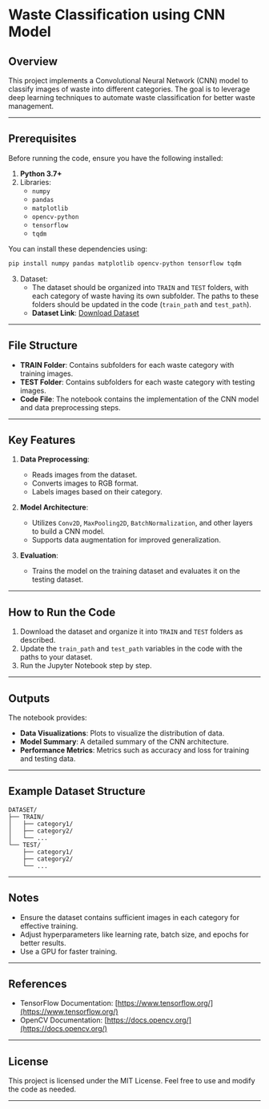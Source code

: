 # Waste Classification using CNN Model

## Overview
This project implements a Convolutional Neural Network (CNN) model to classify images of waste into different categories. The goal is to leverage deep learning techniques to automate waste classification for better waste management.

---

## Prerequisites
Before running the code, ensure you have the following installed:

1. **Python 3.7+**
2. Libraries:
   - `numpy`
   - `pandas`
   - `matplotlib`
   - `opencv-python`
   - `tensorflow`
   - `tqdm`

You can install these dependencies using:
```bash
pip install numpy pandas matplotlib opencv-python tensorflow tqdm
```

3. Dataset:
   - The dataset should be organized into `TRAIN` and `TEST` folders, with each category of waste having its own subfolder. The paths to these folders should be updated in the code (`train_path` and `test_path`).
   - **Dataset Link**: [Download Dataset](https://www.kaggle.com/datasets/techsash/waste-classification-data)

---

## File Structure
- **TRAIN Folder**: Contains subfolders for each waste category with training images.
- **TEST Folder**: Contains subfolders for each waste category with testing images.
- **Code File**: The notebook contains the implementation of the CNN model and data preprocessing steps.

---

## Key Features
1. **Data Preprocessing**:
   - Reads images from the dataset.
   - Converts images to RGB format.
   - Labels images based on their category.

2. **Model Architecture**:
   - Utilizes `Conv2D`, `MaxPooling2D`, `BatchNormalization`, and other layers to build a CNN model.
   - Supports data augmentation for improved generalization.

3. **Evaluation**:
   - Trains the model on the training dataset and evaluates it on the testing dataset.

---

## How to Run the Code
1. Download the dataset and organize it into `TRAIN` and `TEST` folders as described.
2. Update the `train_path` and `test_path` variables in the code with the paths to your dataset.
3. Run the Jupyter Notebook step by step.

---

## Outputs
The notebook provides:
- **Data Visualizations**: Plots to visualize the distribution of data.
- **Model Summary**: A detailed summary of the CNN architecture.
- **Performance Metrics**: Metrics such as accuracy and loss for training and testing data.

---

## Example Dataset Structure
```
DATASET/
├── TRAIN/
│   ├── category1/
│   ├── category2/
│   └── ...
└── TEST/
    ├── category1/
    ├── category2/
    └── ...
```

---

## Notes
- Ensure the dataset contains sufficient images in each category for effective training.
- Adjust hyperparameters like learning rate, batch size, and epochs for better results.
- Use a GPU for faster training.

---

## References
- TensorFlow Documentation: [https://www.tensorflow.org/](https://www.tensorflow.org/)
- OpenCV Documentation: [https://docs.opencv.org/](https://docs.opencv.org/)

---

## License
This project is licensed under the MIT License. Feel free to use and modify the code as needed.

---

